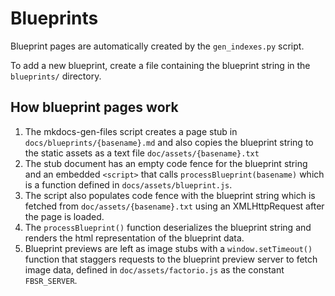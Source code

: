 # Blueprints

Blueprint pages are automatically created by the `gen_indexes.py` script.

To add a new blueprint, create a file containing the blueprint string in the `blueprints/` directory.

## How blueprint pages work

1. The mkdocs-gen-files script creates a page stub in `docs/blueprints/{basename}.md` and also copies the blueprint string to the static assets as a text file `doc/assets/{basename}.txt`
1. The stub document has an empty code fence for the blueprint string and an embedded `<script>` that calls `processBlueprint(basename)` which is a function defined in `docs/assets/blueprint.js`. 
1. The script also populates code fence with the blueprint string which is fetched from `doc/assets/{basename}.txt` using an XMLHttpRequest after the page is loaded. 
1. The `processBlueprint()` function deserializes the blueprint string and renders the html representation of the blueprint data.
1. Blueprint previews are left as image stubs with a `window.setTimeout()` function that staggers requests to the blueprint preview server to fetch image data, defined in `doc/assets/factorio.js` as the constant `FBSR_SERVER`.

